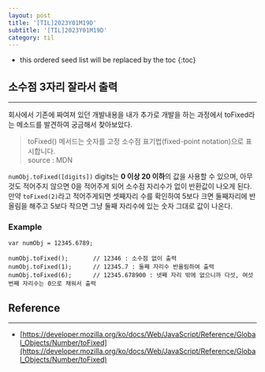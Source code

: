 ```yaml
---
layout: post
title: '[TIL]2023Y01M19D'
subtitle: '[TIL]2023Y01M19D'
category: til
---
```


<!-- prettier-ignore -->
* this ordered seed list will be replaced by the toc 
{:toc}

## 소수점 3자리 잘라서 출력

---

회사에서 기존에 짜여져 있던 개발내용을 내가 추가로 개발을 하는 과정에서 toFixed라는 메소드를 발견하여 궁금해서 찾아보았다.

> toFixed() 메서드는 숫자를 고정 소수점 표기법(fixed-point notation)으로 표시합니다.  
> source : MDN

`numObj.toFixed([digits])` digits는 **0 이상 20 이하**의 값을 사용할 수 있으며, 아무것도 적어주지 않으면 0을 적어주게 되어 소수점 자리수가 없이 반환값이 나오게 된다. 만약 `toFixed(2)`라고 적어주게되면 셋째자리 수를 확인하여 5보다 크면 둘째자리에 반올림을 해주고 5보다 작으면 그냥 둘째 자리수에 있는 숫자 그대로 값이 나온다.

### Example

```
var numObj = 12345.6789;

numObj.toFixed();       // 12346 : 소수점 없이 출력
numObj.toFixed(1);      // 12345.7 : 둘째 자리수 반올림하여 출력
numObj.toFixed(6);      // 12345.678900 : 넷째 자리 밖에 없으니까 다섯, 여섯번째 자리수는 0으로 채워서 출력
```

## Reference

---

- [https://developer.mozilla.org/ko/docs/Web/JavaScript/Reference/Global_Objects/Number/toFixed](https://developer.mozilla.org/ko/docs/Web/JavaScript/Reference/Global_Objects/Number/toFixed)
